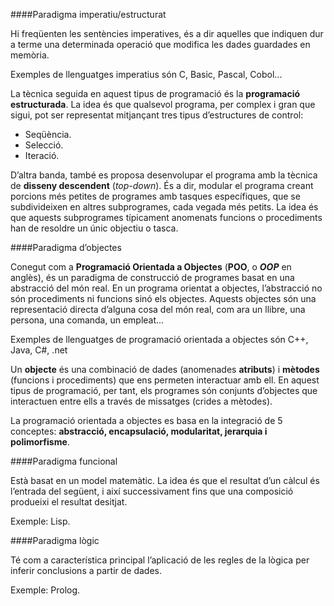####Paradigma imperatiu/estructurat

Hi freqüenten les sentències imperatives, és a dir aquelles que indiquen dur a terme una determinada operació que modifica les dades guardades en memòria.

Exemples de llenguatges imperatius són C, Basic, Pascal, Cobol...

La tècnica seguida en aquest tipus de programació és la **programació estructurada**.
La idea és que qualsevol programa, per complex i gran que sigui, pot ser representat mitjançant tres tipus d’estructures de control:
* Seqüència.
* Selecció.
* Iteració.

D’altra banda, també es proposa desenvolupar el programa amb la tècnica de
**disseny descendent** (_top-down_). És a dir, modular el programa creant porcions
més petites de programes amb tasques específiques, que se subdivideixen en altres
subprogrames, cada vegada més petits. La idea és que aquests subprogrames
típicament anomenats funcions o procediments han de resoldre un únic objectiu o
tasca.


####Paradigma d’objectes

Conegut com a **Programació Orientada
a Objectes** (**POO**, o _**OOP**_ en anglès), és un paradigma de construcció de
programes basat en una abstracció del món real. En un programa orientat
a objectes, l’abstracció no són procediments ni funcions sinó els objectes.
Aquests objectes són una representació directa d’alguna cosa del món real,
com ara un llibre, una persona, una comanda, un empleat...

Exemples de llenguatges de programació orientada a objectes són C++, Java, C#, .net

Un **objecte** és una combinació de dades (anomenades **atributs**) i **mètodes** (funcions
i procediments) que ens permeten interactuar amb ell. En aquest tipus de
programació, per tant, els programes són conjunts d’objectes que interactuen entre
ells a través de missatges (crides a mètodes).

La programació orientada a objectes es basa en la integració de 5 conceptes:
**abstracció, encapsulació, modularitat, jerarquia i polimorfisme**.


####Paradigma funcional

Està basat en un model matemàtic. La idea és que el resultat d’un càlcul és l’entrada del següent, i així successivament fins que una composició produeixi el resultat desitjat.

Exemple: Lisp.


####Paradigma lògic

Té com a característica principal l’aplicació de les regles
de la lògica per inferir conclusions a partir de dades.

Exemple: Prolog.

